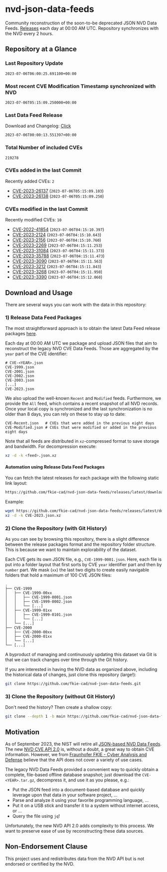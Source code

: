 # nvd-json-data-feeds

Community reconstruction of the soon-to-be deprecated JSON NVD Data Feeds. 
[Releases](https://github.com/fkie-cad/nvd-json-data-feeds/releases/latest) each day at 00:00 AM UTC.
Repository synchronizes with the NVD every 2 hours.

## Repository at a Glance

### Last Repository Update

```plain
2023-07-06T06:00:25.691100+00:00
```

### Most recent CVE Modification Timestamp synchronized with NVD

```plain
2023-07-06T05:15:09.250000+00:00
```

### Last Data Feed Release

Download and Changelog: [Click](https://github.com/fkie-cad/nvd-json-data-feeds/releases/latest)

```plain
2023-07-06T00:00:13.551397+00:00
```

### Total Number of included CVEs

```plain
219278
```

### CVEs added in the last Commit

Recently added CVEs: `2`

* [CVE-2023-26137](CVE-2023/CVE-2023-261xx/CVE-2023-26137.json) (`2023-07-06T05:15:09.103`)
* [CVE-2023-26138](CVE-2023/CVE-2023-261xx/CVE-2023-26138.json) (`2023-07-06T05:15:09.250`)


### CVEs modified in the last Commit

Recently modified CVEs: `10`

* [CVE-2022-41854](CVE-2022/CVE-2022-418xx/CVE-2022-41854.json) (`2023-07-06T04:15:10.397`)
* [CVE-2023-2124](CVE-2023/CVE-2023-21xx/CVE-2023-2124.json) (`2023-07-06T04:15:10.643`)
* [CVE-2023-2156](CVE-2023/CVE-2023-21xx/CVE-2023-2156.json) (`2023-07-06T04:15:10.760`)
* [CVE-2023-2269](CVE-2023/CVE-2023-22xx/CVE-2023-2269.json) (`2023-07-06T04:15:11.253`)
* [CVE-2023-31084](CVE-2023/CVE-2023-310xx/CVE-2023-31084.json) (`2023-07-06T04:15:11.373`)
* [CVE-2023-35788](CVE-2023/CVE-2023-357xx/CVE-2023-35788.json) (`2023-07-06T04:15:11.473`)
* [CVE-2023-3090](CVE-2023/CVE-2023-30xx/CVE-2023-3090.json) (`2023-07-06T04:15:11.563`)
* [CVE-2023-3212](CVE-2023/CVE-2023-32xx/CVE-2023-3212.json) (`2023-07-06T04:15:11.843`)
* [CVE-2023-3268](CVE-2023/CVE-2023-32xx/CVE-2023-3268.json) (`2023-07-06T04:15:11.950`)
* [CVE-2023-3390](CVE-2023/CVE-2023-33xx/CVE-2023-3390.json) (`2023-07-06T04:15:12.060`)


## Download and Usage

There are several ways you can work with the data in this repository:

### 1) Release Data Feed Packages

The most straightforward approach is to obtain the latest Data Feed release packages [here](https://github.com/fkie-cad/nvd-json-data-feeds/releases/latest).

Each day at 00:00 AM UTC we package and upload JSON files that aim to reconstruct the legacy NVD CVE Data Feeds.
Those are aggregated by the `year` part of the CVE identifier:

```
# CVE-<YEAR>.json
CVE-1999.json
CVE-2001.json
CVE-2002.json
CVE-2003.json
[...]
CVE-2023.json
```

We also upload the well-known `Recent` and `Modified` feeds.
Furthermore, we provide the `All` feed, which contains a recent snapshot of all NVD records.
Once your local copy is synchronized and the last synchronization is no older than 8 days, you can rely on these to stay up to date:

```plain
CVE-Recent.json   # CVEs that were added in the previous eight days
CVE-Modified.json # CVEs that were modified or added in the previous eight days
```

Note that all feeds are distributed in `xz`-compressed format to save storage and bandwidth.
For decompression execute:

```sh
xz -d -k <feed>.json.xz
```


#### Automation using Release Data Feed Packages

You can fetch the latest releases for each package with the following static link layout:

```sh
https://github.com/fkie-cad/nvd-json-data-feeds/releases/latest/download/CVE-<YEAR>.json.xz
```

Example:

```sh
wget https://github.com/fkie-cad/nvd-json-data-feeds/releases/latest/download/CVE-2023.json.xz
xz -d -k CVE-2023.json.xz
```

### 2) Clone the Repository (with Git History)

As you can see by browsing this repository, there is a slight difference between the release packages format and the repository folder structure.
This is because we want to maintain explorability of the dataset.

Each CVE gets its own JSON file, e.g., `CVE-1999-0001.json`.
Here, each file is put into a folder layout that first sorts by CVE `year` identifier part and then by `number` part.
We mask (`xx`) the last two digits to create easily navigable folders that hold a maximum of 100 CVE JSON files:

```plain
.
├── CVE-1999
│   ├── CVE-1999-00xx
│   │   ├── CVE-1999-0001.json
│   │   ├── CVE-1999-0002.json
│   │   └── [...]
│   ├── CVE-1999-01xx
│   │   ├── CVE-1999-0101.json
│   │   └── [...]
│   └── [...]
├── CVE-2000
│   ├── CVE-2000-00xx
│   ├── CVE-2000-01xx
│   └── [...]
└── [...]
```

A byproduct of managing and continuously updating this dataset via Git is that we can track changes over time through the Git history.

If you are interested in having the NVD data as organized above, including the historical data of changes, just clone this repository (large!):

```sh
git clone https://github.com/fkie-cad/nvd-json-data-feeds.git
```

### 3) Clone the Repository (without Git History)

Don't need the history? Then create a shallow copy:

```sh
git clone --depth 1 -b main https://github.com/fkie-cad/nvd-json-data-feeds.git
```

## Motivation

As of September 2023, the NIST will retire all [JSON-based NVD Data Feeds](https://nvd.nist.gov/vuln/data-feeds#divRetirementBanner-1).
The new [NVD CVE API 2.0](https://nvd.nist.gov/developers/vulnerabilities) is, without a doubt, a great way to obtain CVE information.
However, we from [Fraunhofer FKIE - Cyber Analysis and Defense](https://www.fkie.fraunhofer.de/en/departments/cad.html) believe that the API does not cover a variety of use cases.

The legacy NVD Data Feeds provided a convenient way to quickly obtain a complete, file-based offline database snapshot; just download the `CVE-<YEAR>.tar.gz`, decompress it, and use it as you please, e.g.:

* Put the JSON feed into a document-based database and quickly leverage upon that data in your software project, ...
* Parse and analyze it using your favorite programming language, ...
* Put it on a USB stick and transfer it to a system without internet access, or ...
* Query the file using `jq`!

Unfortunately, the new NVD API 2.0 adds complexity to this process.
We want to preserve ease of use by reconstructing these data sources.

## Non-Endorsement Clause

This project uses and redistributes data from the NVD API but is not endorsed or certified by the NVD.